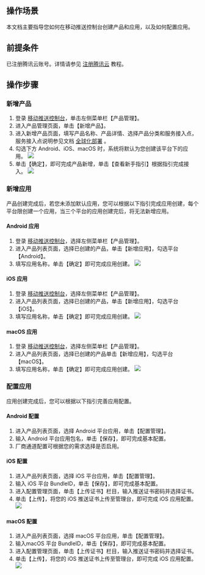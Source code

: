 ## 操作场景

本文档主要指导您如何在移动推送控制台创建产品和应用，以及如何配置应用。

## 前提条件

已注册腾讯云账号。详情请参见 [注册腾讯云](https://cloud.tencent.com/document/product/378/17985) 教程。

## 操作步骤

### 新增产品

1. 登录 [移动推送控制台](https://console.cloud.tencent.com/tpns)，单击左侧菜单栏【产品管理】。
2. 进入产品管理页面，单击【新增产品】。
3. 进入新增产品页面，填写产品名称、产品详情、选择产品分类和服务接入点，服务接入点说明参见文档 [全球化部署](https://cloud.tencent.com/document/product/548/41761) 。
4. 勾选下方 Android、iOS、macOS 时，系统将默认为您创建该平台下的应用。
	 ![](https://main.qcloudimg.com/raw/b5de83b4da592e085e90d2ea8370acd4.jpg)
5. 单击【确定】，即可完成产品新增，单击【查看新手指引】根据指引完成接入。
	 ![](https://main.qcloudimg.com/raw/e4f98c5b7a615009ccbff29d0a7fb166.jpg)

### 新增应用

产品创建完成后，若您未添加默认应用，您可以根据以下指引完成应用创建，每个平台限创建一个应用，当三个平台的应用创建完后，将无法新增应用。

#### Android 应用

1. 登录 [移动推送控制台](https://console.cloud.tencent.com/tpns)，选择左侧菜单栏【产品管理】。
2. 进入产品列表页面，选择已创建的产品，单击【新增应用】，勾选平台【Android】。
3. 填写应用名称，单击【确定】即可完成应用创建。
	 ![](https://main.qcloudimg.com/raw/04ec7ba0f17c184cc8a700c301edba10.jpg)

#### iOS 应用

1. 登录 [移动推送控制台](https://console.cloud.tencent.com/tpns)，选择左侧菜单栏【产品管理】。
2. 进入产品列表页面，选择已创建的产品，单击【新增应用】，勾选平台【iOS】。
3. 填写应用名称，单击【确定】即可完成应用创建。
	 ![](https://main.qcloudimg.com/raw/79388a4f6dbc6c55be7ad37d1b9674ac.jpg)

#### macOS 应用

1. 登录 [移动推送控制台](https://console.cloud.tencent.com/tpns)，选择左侧菜单栏【产品管理】。
2. 进入产品列表页面，选择已创建的产品单击【新增应用】，勾选平台【macOS】。
3. 填写应用名称，单击【确定】即可完成应用创建。
	 ![](https://main.qcloudimg.com/raw/e041b6b23987cbb1ccf4d1a7f3fcef91.jpg)

### 配置应用

应用创建完成后，您可以根据以下指引完善应用配置。

#### Android 配置

1. 进入产品列表页面，选择 Android 平台应用，单击【配置管理】。
2. 输入 Android 平台应用包名，单击【保存】，即可完成基本配置。
3. 厂商通道配置可根据您的需求选择是否启用。

#### iOS 配置

1. 进入产品列表页面，选择 iOS 平台应用，单击【配置管理】。
2. 输入 iOS 平台 BundleID，单击【保存】，即可完成基本配置。
3. 进入配置管理页面，单击【上传证书】栏目，输入推送证书密码并选择证书。
4. 单击【上传】，将您的 iOS 推送证书上传至管理台，即可完成 iOS 应用配置。
	 ![](https://main.qcloudimg.com/raw/753b994fe6f8a5ee59724469967b0258.jpg)

#### macOS 配置

1. 进入产品列表页面，选择 macOS 平台应用，单击【配置管理】。
2. 输入macOS 平台 BundleID，单击【保存】，即可完成基本配置。
3. 进入配置管理页面，单击【上传证书】栏目，输入推送证书密码并选择证书。
4. 单击【上传】，将您的 iOS 推送证书上传至管理台，即可完成 iOS 应用配置。
	 ![](https://main.qcloudimg.com/raw/753b994fe6f8a5ee59724469967b0258.jpg)

